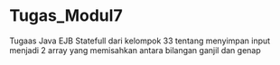﻿# Tugas_Modul7

Tugaas Java EJB Statefull dari kelompok 33 tentang menyimpan input menjadi 2 array yang memisahkan antara bilangan ganjil dan genap
